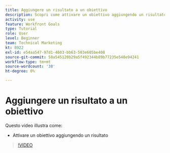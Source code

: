 ```yaml
---
title: Aggiungere un risultato a un obiettivo
description: Scopri come attivare un obiettivo aggiungendo un risultato in [!DNL Workfront Goals].
activity: use
feature: Workfront Goals
type: Tutorial
role: User
level: Beginner
team: Technical Marketing
kt: 8922
exl-id: e54aa547-97d1-4603-bb63-503e605be408
source-git-commit: 58a545120b29a5f492344b89b77235e548e94241
workflow-type: tm+mt
source-wordcount: '38'
ht-degree: 0%

---
```


# Aggiungere un risultato a un obiettivo

Questo video illustra come:

* Attivare un obiettivo aggiungendo un risultato

>[!VIDEO](https://video.tv.adobe.com/v/335194/?quality=12)
